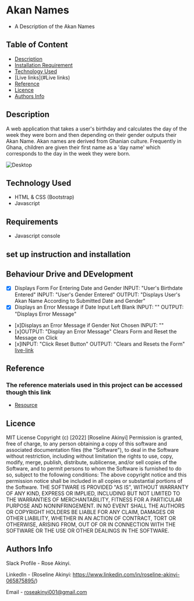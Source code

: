 # Akan Names
- A Description of the Akan Names
## Table of Content
+ [Description](#description)
+ [Installation Requirement]( Requisites)
+ [Technology Used](technology-used)
+ [Live links](#Live links)
+ [Reference](#reference)
+ [Licence](#licence)
+ [Authors Info](#aut)

## Description
A web application that takes a user's birthday and calculates the day of the week they were born and then depending on their gender outputs their Akan Name. Akan names are derived from Ghanian culture. Frequently in Ghana, children are given their first name as a 'day name' which corresponds to the day in the week they were born.

![Desktop](https://static.wikia.nocookie.net/ageofempires/images/8/8d/Akan_Settlement_Icon.png/revision/latest?cb=20210814195231)

## Technology Used
* HTML & CSS (Bootstrap)
* Javascript

## Requirements
* Javascript console
## set up instruction and installation


## Behaviour Drive and DEvelopment
* [x] Displays Form For Entering Date and Gender
INPUT: "User's Birthdate Entered"
INPUT: "User's Gender Entered"
OUTPUT: "Displays User's Akan Name According to Submitted Date and Gender"
* [x] Displays an Error Message if Date Input Left Blank
INPUT: ""
OUTPUT: "Displays Error Message"
* [x]Displays an Error Message if Gender Not Chosen
INPUT: ""
* [x]OUTPUT: "Display an Error Message"
Clears Form and Reset the Message on Click
* [x]INPUT: "Click Reset Button"
OUTPUT: "Clears and Resets the Form"
[live-link]()
## Reference
  ### The reference materials used in this project can be accessed though this link
  * [Resource](https://moringaschool.instructure.com/courses/586/assignments/9279?module_item_id=53094)
  ## Licence
MIT License
Copyright (c) [2022] [Roseline Akinyi]
Permission is  granted, free of charge, to any person obtaining a copy
of this software and associated documentation files (the "Software"), to deal
in the Software without restriction, including without limitation the rights
to use, copy, modify, merge, publish, distribute, sublicense, and/or sell
copies of the Software, and to permit persons to whom the Software is
furnished to do so, subject to the following conditions:
The above copyright notice and this permission notice shall be included in all
copies or substantial portions of the Software.
THE SOFTWARE IS PROVIDED "AS IS", WITHOUT WARRANTY OF ANY KIND, EXPRESS OR
IMPLIED, INCLUDING BUT NOT LIMITED TO THE WARRANTIES OF MERCHANTABILITY,
FITNESS FOR A PARTICULAR PURPOSE AND NONINFRINGEMENT. IN NO EVENT SHALL THE
AUTHORS OR COPYRIGHT HOLDERS BE LIABLE FOR ANY CLAIM, DAMAGES OR OTHER
LIABILITY, WHETHER IN AN ACTION OF CONTRACT, TORT OR OTHERWISE, ARISING FROM,
OUT OF OR IN CONNECTION WITH THE SOFTWARE OR THE USE OR OTHER DEALINGS IN THE
SOFTWARE.
## Authors Info
Slack Profile - Rose Akinyi.

LinkedIn - (Roseline Akinyi: https://www.linkedin.com/in/roseline-akinyi-065875895/)

Email - roseakinyi001@gmail.com





